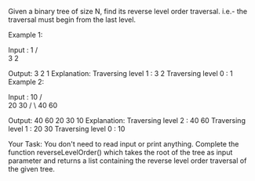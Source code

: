 Given a binary tree of size N, find its reverse level order traversal. i.e.- the traversal must begin from the last level.

Example 1:

Input :
        1
      /   \
     3     2

Output: 3 2 1
Explanation:
Traversing level 1 : 3 2
Traversing level 0 : 1
Example 2:

Input :
       10
      /  \
     20   30
    / \ 
   40  60

Output: 40 60 20 30 10
Explanation:
Traversing level 2 : 40 60
Traversing level 1 : 20 30
Traversing level 0 : 10

Your Task: 
You don't need to read input or print anything. Complete the function reverseLevelOrder() which takes the root of the tree as input parameter and returns a list containing the reverse level order traversal of the given tree.

